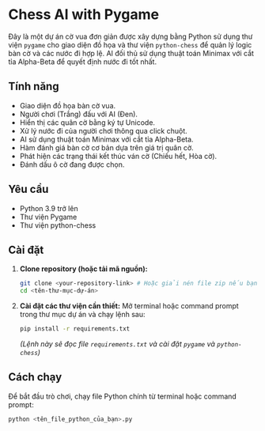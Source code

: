 # Chess AI with Pygame

Đây là một dự án cờ vua đơn giản được xây dựng bằng Python sử dụng thư viện `pygame` cho giao diện đồ họa và thư viện `python-chess` để quản lý logic bàn cờ và các nước đi hợp lệ. AI đối thủ sử dụng thuật toán Minimax với cắt tỉa Alpha-Beta để quyết định nước đi tốt nhất.

## Tính năng

* Giao diện đồ họa bàn cờ vua.
* Người chơi (Trắng) đấu với AI (Đen).
* Hiển thị các quân cờ bằng ký tự Unicode.
* Xử lý nước đi của người chơi thông qua click chuột.
* AI sử dụng thuật toán Minimax với cắt tỉa Alpha-Beta.
* Hàm đánh giá bàn cờ cơ bản dựa trên giá trị quân cờ.
* Phát hiện các trạng thái kết thúc ván cờ (Chiếu hết, Hòa cờ).
* Đánh dấu ô cờ đang được chọn.

## Yêu cầu

* Python 3.9 trở lên
* Thư viện Pygame
* Thư viện python-chess

## Cài đặt

1.  **Clone repository (hoặc tải mã nguồn):**
    ```bash
    git clone <your-repository-link> # Hoặc giải nén file zip nếu bạn tải về
    cd <tên-thư-mục-dự-án>
    ```

2.  **Cài đặt các thư viện cần thiết:**
    Mở terminal hoặc command prompt trong thư mục dự án và chạy lệnh sau:
    ```bash
    pip install -r requirements.txt
    ```
    *(Lệnh này sẽ đọc file `requirements.txt` và cài đặt `pygame` và `python-chess`)*

## Cách chạy

Để bắt đầu trò chơi, chạy file Python chính từ terminal hoặc command prompt:

```bash
python <tên_file_python_của_bạn>.py
